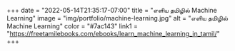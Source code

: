 +++
date = "2022-05-14T21:35:17-07:00"
title = "எளிய தமிழில் Machine Learning"
image = "img/portfolio/machine-learning.jpg"
alt = "எளிய தமிழில் Machine Learning"
color = "#7ac143"
link1 = "https://freetamilebooks.com/ebooks/learn_machine_learning_in_tamil/"
+++
